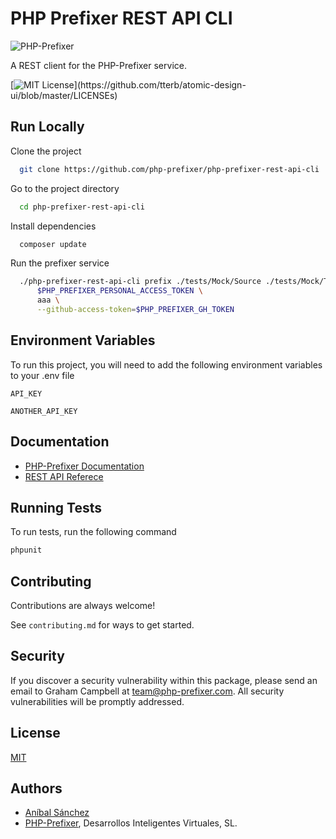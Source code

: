 # PHP Prefixer REST API CLI

![PHP-Prefixer](https://php-prefixer.com/images/logo/php-prefixer-144x144.png)

A REST client for the PHP-Prefixer service.

[![MIT License](https://img.shields.io/apm/l/atomic-design-ui.svg?)](https://github.com/tterb/atomic-design-ui/blob/master/LICENSEs)

## Run Locally

Clone the project

```bash
  git clone https://github.com/php-prefixer/php-prefixer-rest-api-cli
```

Go to the project directory

```bash
  cd php-prefixer-rest-api-cli
```

Install dependencies

```bash
  composer update
```

Run the prefixer service

```bash
  ./php-prefixer-rest-api-cli prefix ./tests/Mock/Source ./tests/Mock/Target \
      $PHP_PREFIXER_PERSONAL_ACCESS_TOKEN \
      aaa \
      --github-access-token=$PHP_PREFIXER_GH_TOKEN
```

## Environment Variables

To run this project, you will need to add the following environment variables to your .env file

`API_KEY`

`ANOTHER_API_KEY`


## Documentation

- [PHP-Prefixer Documentation](https://php-prefixer.com/docs)
- [REST API Referece](https://php-prefixer.com/docs/api-documentation/)

## Running Tests

To run tests, run the following command

```bash
phpunit
```

## Contributing

Contributions are always welcome!

See `contributing.md` for ways to get started.

## Security

If you discover a security vulnerability within this package, please send an email to Graham Campbell at team@php-prefixer.com. All security vulnerabilities will be promptly addressed.

## License

[MIT](https://choosealicense.com/licenses/mit/)

## Authors

- [Aníbal Sánchez](https://www.twitter.com/anibal_sanchez)
- [PHP-Prefixer](https://php-prefixer.com/), Desarrollos Inteligentes Virtuales, SL.
